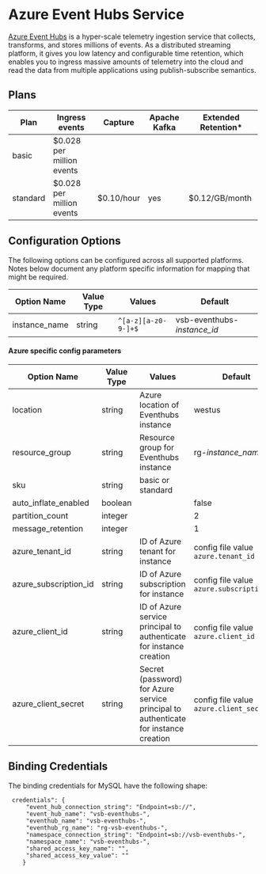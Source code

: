 # Azure Event Hubs Service

[Azure Event Hubs](https://azure.microsoft.com/en-us/services/event-hubs/) is a hyper-scale telemetry ingestion service that collects, transforms, and stores millions of events. As a distributed streaming platform, it gives you low latency and configurable time retention, which enables you to ingress massive amounts of telemetry into the cloud and read the data from multiple applications using publish-subscribe semantics.

## Plans

| Plan| Ingress events                | Capture  | Apache Kafka| Extended Retention*|
|--------|----------------------------|----------|-------------|--------------------|
|basic   | $0.028 per million events  |          |             |                    | 
|standard| $0.028 per million events  |$0.10/hour| yes         | $0.12/GB/month     |

## Configuration Options

The following options can be configured across all supported platforms. Notes below document any platform specific information for mapping that might be required.

| Option Name     | Value Type   | Values                      | Default |
|-----------------|--------------|-----------------------------|---------|
| instance_name   | string       | `^[a-z][a-z0-9-]+$`         |vsb-eventhubs-*instance_id* |

#### Azure specific config parameters

| Option Name     | Value Type   | Values                      | Default                |
|-----------------|--------------|-----------------------------|------------------------|
| location        | string       | Azure location of Eventhubs instance | westus |
| resource_group  | string       | Resource group for Eventhubs instance | rg-*instance_name* |
| sku             | string       | basic or standard              |                     |
| auto_inflate_enabled | boolean        |                         |  false              |
| partition_count      | integer        |                         |   2                 |
| message_retention    | integer        |                         |   1                 |
| azure_tenant_id | string | ID of Azure tenant for instance | config file value `azure.tenant_id` |
| azure_subscription_id | string | ID of Azure subscription for instance | config file value `azure.subscription_id` |
| azure_client_id | string | ID of Azure service principal to authenticate for instance creation | config file value `azure.client_id` |
| azure_client_secret | string | Secret (password) for Azure service principal to authenticate for instance creation | config file value `azure.client_secret` |

## Binding Credentials

The binding credentials for MySQL have the following shape:

```
 credentials": {
     "event_hub_connection_string": "Endpoint=sb://",
     "event_hub_name": "vsb-eventhubs-",
     "eventhub_name": "vsb-eventhubs-",
     "eventhub_rg_name": "rg-vsb-eventhubs-",
     "namespace_connection_string": "Endpoint=sb://vsb-eventhubs-",
     "namespace_name": "vsb-eventhubs-",
     "shared_access_key_name": "",
     "shared_access_key_value": ""
    }
```




